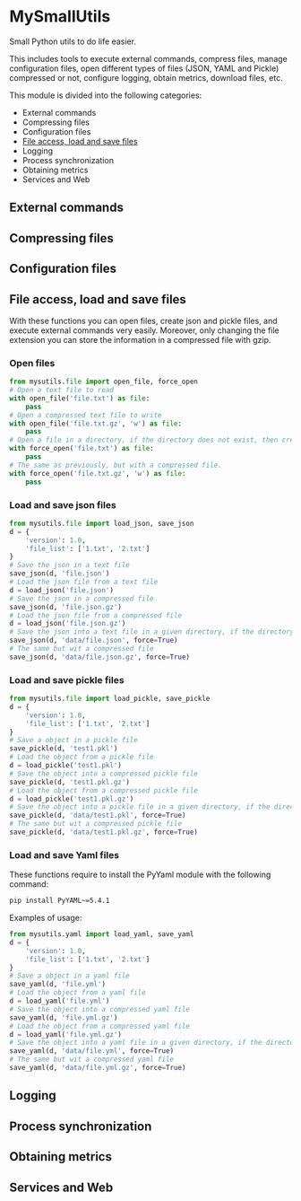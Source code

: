 # MySmallUtils
Small Python utils to do life easier.

This includes tools to execute external commands, compress files,
manage configuration files, open different types of files (JSON, YAML and Pickle) compressed or not,
configure logging, obtain metrics, download files, etc.

This module is divided into the following categories:

* External commands
* Compressing files
* Configuration files
* [File access, load and save files](#file-access-load-and-save-files)
* Logging
* Process synchronization
* Obtaining metrics
* Services and Web

## External commands

## Compressing files

## Configuration files

## File access, load and save files

With these functions you can open files, create json and pickle files, and execute external commands very easily.
Moreover, only changing the file extension you can store the information in a compressed file with gzip.

### Open files
```python
from mysutils.file import open_file, force_open
# Open a text file to read
with open_file('file.txt') as file:
    pass
# Open a compressed text file to write
with open_file('file.txt.gz', 'w') as file:
    pass
# Open a file in a directory, if the directory does not exist, then create the parent directories.
with force_open('file.txt') as file:
    pass
# The same as previously, but with a compressed file.
with force_open('file.txt.gz', 'w') as file:
    pass
```

### Load and save json files
```python
from mysutils.file import load_json, save_json
d = {
    'version': 1.0,
    'file_list': ['1.txt', '2.txt']
}
# Save the json in a text file
save_json(d, 'file.json')
# Load the json file from a text file
d = load_json('file.json')
# Save the json in a compressed file
save_json(d, 'file.json.gz')
# Load the json file from a compressed file
d = load_json('file.json.gz')
# Save the json into a text file in a given directory, if the directory does not exist, then create it
save_json(d, 'data/file.json', force=True)
# The same but wit a compressed file
save_json(d, 'data/file.json.gz', force=True)
```

### Load and save pickle files
```python
from mysutils.file import load_pickle, save_pickle
d = {
    'version': 1.0,
    'file_list': ['1.txt', '2.txt']
}
# Save a object in a pickle file
save_pickle(d, 'test1.pkl')
# Load the object from a pickle file
d = load_pickle('test1.pkl')
# Save the object into a compressed pickle file
save_pickle(d, 'test1.pkl.gz')
# Load the object from a compressed pickle file
d = load_pickle('test1.pkl.gz')
# Save the object into a pickle file in a given directory, if the directory does not exist, then create it
save_pickle(d, 'data/test1.pkl', force=True)
# The same but wit a compressed pickle file
save_pickle(d, 'data/test1.pkl.gz', force=True)
```

### Load and save Yaml files

These functions require to install the PyYaml module with the following command:
```bash
pip install PyYAML~=5.4.1
```
Examples of usage:
```python
from mysutils.yaml import load_yaml, save_yaml
d = {
    'version': 1.0,
    'file_list': ['1.txt', '2.txt']
}
# Save a object in a yaml file
save_yaml(d, 'file.yml')
# Load the object from a yaml file
d = load_yaml('file.yml')
# Save the object into a compressed yaml file
save_yaml(d, 'file.yml.gz')
# Load the object from a compressed yaml file
d = load_yaml('file.yml.gz')
# Save the object into a yaml file in a given directory, if the directory does not exist, then create it
save_yaml(d, 'data/file.yml', force=True)
# The same but wit a compressed yaml file
save_yaml(d, 'data/file.yml.gz', force=True)
```

## Logging

## Process synchronization

## Obtaining metrics

## Services and Web
